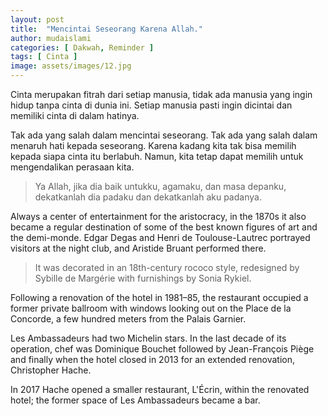 ```yaml
---
layout: post
title:  "Mencintai Seseorang Karena Allah."
author: mudaislami
categories: [ Dakwah, Reminder ]
tags: [ Cinta ]
image: assets/images/12.jpg
---
```

Cinta merupakan fitrah dari setiap manusia, tidak ada manusia yang ingin hidup tanpa cinta di dunia ini. Setiap manusia pasti ingin dicintai dan memiliki cinta di dalam hatinya.

Tak ada yang salah dalam mencintai seseorang. Tak ada yang salah dalam menaruh hati kepada seseorang. Karena kadang kita tak bisa memilih kepada siapa cinta itu berlabuh. Namun, kita tetap dapat memilih untuk mengendalikan perasaan kita.

> Ya Allah, jika dia baik untukku, agamaku, dan masa depanku, dekatkanlah dia padaku dan dekatkanlah aku padanya.

Always a center of entertainment for the aristocracy, in the 1870s it also became a regular destination of some of the best known figures of art and the demi-monde. Edgar Degas and Henri de Toulouse-Lautrec portrayed visitors at the night club, and Aristide Bruant performed there.

> It was decorated in an 18th-century rococo style, redesigned by Sybille de Margérie with furnishings by Sonia Rykiel.

Following a renovation of the hotel in 1981–85, the restaurant occupied a former private ballroom with windows looking out on the Place de la Concorde, a few hundred meters from the Palais Garnier. 

Les Ambassadeurs had two Michelin stars. In the last decade of its operation, chef was Dominique Bouchet  followed by Jean-François Piège and finally when the hotel closed in 2013 for an extended renovation, Christopher Hache.

In 2017 Hache opened a smaller restaurant, L'Écrin, within the renovated hotel; the former space of Les Ambassadeurs became a bar.